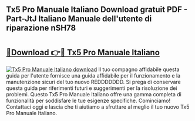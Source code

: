 ## Tx5 Pro Manuale Italiano Download gratuit PDF - Part-JtJ Italiano Manuale dell'utente di riparazione nSH78

# <h2><a href="http://dfbl6u9.blite.top/?on=Tx5+Pro+Manuale+Italiano">🔗Download 👉🔴 Tx5 Pro Manuale Italiano</a></h2>

[![Tx5 Pro Manuale Italiano download](https://i.imgur.com/lujVjoI.png)](http://dfbl6u9.blite.top/?on=Tx5+Pro+Manuale+Italiano)
Il tuo compagno affidabile questa guida per l'utente fornisce una guida affidabile per il funzionamento e la manutenzione sicuri del tuo nuovo REDDDDDDD. Si prega di conservare questa guida per riferimenti futuri e suggerimenti per la risoluzione dei problemi. Questo Tx5 Pro Manuale Italiano offre una gamma completa di funzionalità per soddisfare le tue esigenze specifiche. Cominciamo! Contattaci oggi e lascia che ti aiutiamo a sfruttare al meglio il tuo nuovo Tx5 Pro Manuale Italiano.
